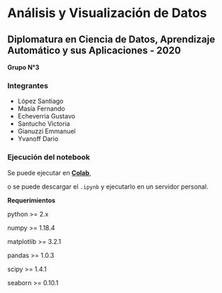 # Análisis y Visualización de Datos

## Diplomatura en Ciencia de Datos, Aprendizaje Automático y sus Aplicaciones - 2020

**Grupo N°3**

### Integrantes
- López Santiago
- Masía Fernando
- Echeverria Gustavo
- Santucho Victoria
- Gianuzzi Emmanuel
- Yvanoff Dario

### Ejecución del notebook

Se puede ejecutar en [**Colab**](https://colab.research.google.com/github/dyvanoff/Diplo2020Grupo3/blob/master/AnalisisyVisualizacion/practico_analisisDatos.ipynb),

o se puede descargar el `.ipynb` y ejecutarlo en un servidor personal.

**Requerimientos** 

python     >= 2.x

numpy      >= 1.18.4

matplotlib >= 3.2.1

pandas     >= 1.0.3

scipy      >= 1.4.1

seaborn    >= 0.10.1

